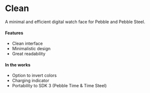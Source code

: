 # Clean
A minimal and efficient digital watch face for Pebble and Pebble Steel.

#### Features
- Clean interface
- Minimalistic design
- Great readability

#### In the works
- Option to invert colors
- Charging indicator
- Portability to SDK 3 (Pebble Time & Time Steel)
